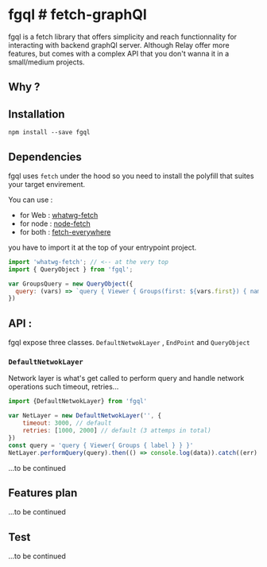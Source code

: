 # fgql # fetch-graphQl

fgql is a fetch library that offers simplicity and reach functionnality for interacting with backend graphQl server. Although Relay offer more features, but comes with a complex API that you don't wanna it in a small/medium projects.

## Why ?

## Installation

`npm install --save fgql`

## Dependencies

fgql uses `fetch` under the hood so you need to install the polyfill that suites your target envirement.

You can use :
* for Web : [whatwg-fetch](https://github.com/github/fetch)
* for node : [node-fetch](https://github.com/bitinn/node-fetch)
* for both : [fetch-everywhere](https://github.com/lucasfeliciano/fetch-everywhere)

you have to import it at the top of your entrypoint project.

```js
import 'whatwg-fetch'; // <-- at the very top 
import { QueryObject } from 'fgql';

var GroupsQuery = new QueryObject({
  query: (vars) => `query { Viewer { Groups(first: ${vars.first}) { name } } }`
})
```

## API :

fgql expose three classes. `DefaultNetwokLayer` , `EndPoint` and `QueryObject`

### `DefaultNetwokLayer`

Network layer is what's get called to perform query and handle network operations such timeout, retries...

```js
import {DefaultNetwokLayer} from 'fgql'

var NetLayer = new DefaultNetwokLayer('', {
	timeout: 3000, // default
	retries: [1000, 2000] // default (3 attemps in total)
})
const query = 'query { Viewer{ Groups { label } } }'
NetLayer.performQuery(query).then(() => console.log(data)).catch((err) => console.error(err))
```

...to be continued


## Features plan 
...to be continued

## Test
...to be continued

